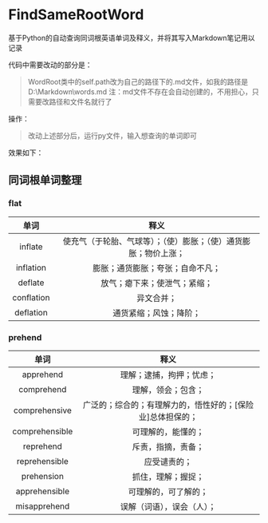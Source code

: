 # FindSameRootWord
基于Python的自动查询同词根英语单词及释义，并将其写入Markdown笔记用以记录

代码中需要改动的部分是：
> WordRoot类中的self.path改为自己的路径下的.md文件，如我的路径是D:\Markdown\words.md
> 注：md文件不存在会自动创建的，不用担心，只需要改路径和文件名就行了

操作：
>改动上述部分后，运行py文件，输入想查询的单词即可

效果如下：


## 同词根单词整理



### flat

|    单词    |                             释义                             |
| :--------: | :----------------------------------------------------------: |
|  inflate   | 使充气（于轮胎、气球等）；（使）膨胀；（使）通货膨胀；物价上涨； |
| inflation  |               膨胀；通货膨胀；夸张；自命不凡；               |
|  deflate   |                 放气；瘪下来；使泄气；紧缩；                 |
| conflation |                          异文合并；                          |
| deflation  |                    通货紧缩；风蚀；降阶；                    |

### prehend

|      单词      |                            释义                            |
| :------------: | :--------------------------------------------------------: |
|   apprehend    |                  理解；逮捕，拘押；忧虑；                  |
|   comprehend   |                     理解，领会；包含；                     |
| comprehensive  | 广泛的；综合的；有理解力的，悟性好的；[保险业]总体担保的； |
| comprehensible |                     可理解的，能懂的；                     |
|   reprehend    |                     斥责，指摘，责备；                     |
| reprehensible  |                        应受谴责的；                        |
|   prehension   |                     抓住，理解；握捉；                     |
| apprehensible  |                    可理解的，可了解的；                    |
|  misapprehend  |                 误解（词语），误会（人）；                 |
